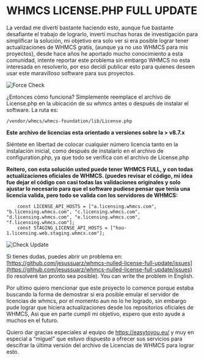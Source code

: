 # WHMCS LICENSE.PHP FULL UPDATE
La verdad me divertí bastante haciendo esto, aunque fue bastante desafiante el trabajo de lograrlo, invertí muchas horas de investigación para simplificar la solución, mi objetivo era solo ver si era posible lograr tener actualizaciones de WHMCS gratis, (aunque ya no uso WHMCS para mis proyectos), desde hace años he aportado mucho conocimiento a esta comunidad, intente reportar este problema sin embargo WHMCS no esta interesada en resolverlo, por eso decidí publicar esto para quienes deseen usar este maravilloso software para sus proyectos. 

![Force Check](https://github.com/jesussuarz/whmcs-nulled-license-full-update/blob/main/img/force_license.png?raw=true)

¿Entonces cómo funciona? Simplemente reemplace el archivo de License.php en la ubicación de su whmcs antes o después de instalar el software. La ruta es: 
```
/vendor/whmcs/whmcs-foundation/lib/License.php
```
**Este archivo de licencias esta orientado a versiones sobre la > v8.7.x**

Siéntete en libertad de colocar cualquier número licencia tanto en la instalación inicial, como después de instalarlo en el archivo de configuration.php, ya que todo se verifica con el archivo de License.php

**Reitero, con esta solución usted puede tener WHMCS FULL, y con todas actualizaciones oficiales de WHMCS. (puedes revisar el código, mi idea fue dejar el código con casi todas las validaciones originales y solo ajustar lo necesario para que el software pudiese pensar que tenia una licencia valida, pero todo se valida con los servidores de WHMCS:**
```
    const LICENSE_API_HOSTS = ["a.licensing.whmcs.com", "b.licensing.whmcs.com", "c.licensing.whmcs.com", "d.licensing.whmcs.com", "e.licensing.whmcs.com", "f.licensing.whmcs.com"];
    const STAGING_LICENSE_API_HOSTS = ["hou-1.licensing.web.staging.whmcs.com"];
```

![Check Update](https://github.com/jesussuarz/whmcs-nulled-license-full-update/blob/main/img/update_check.png?raw=true)

Si tienes dudas, puedes abrir un problema en: [https://github.com/jesussuarz/whmcs-nulled-license-full-update/issues](https://github.com/jesussuarz/whmcs-nulled-license-full-update/issues) (lo resolveré tan pronto sea posible). You can write the problem in English.

Por ultimo quiero mencionar que este proyecto lo comence porque estaba buscando la forma de demostrar si era posible emular el servidor de licencias de whmcs, por el momento aun no lo he logrado, sin embargo pude lograr que hiciera actualizaciones desde los repositorios oficiales de WHMCS, Asi que en parte cumpli mi objetivo, espero que esto ayude a muchos en el futuro.


Quiero dar gracias especiales al equipo de https://easytoyou.eu/ y muy en especial a “miguel” que estuvo dispuesto a ofrecer sus servicios para descifrar la última versión del archivo de Licencias de WHMCS para lograr esto.
